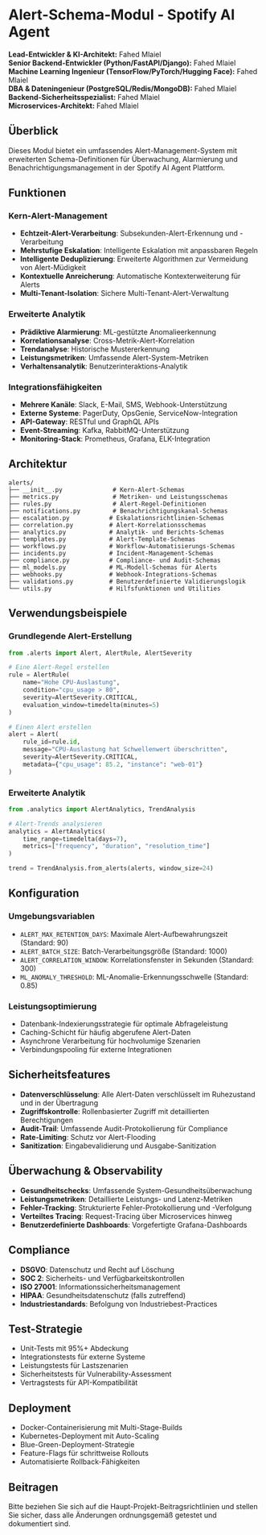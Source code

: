 # Alert-Schema-Modul - Spotify AI Agent

**Lead-Entwickler & KI-Architekt:** Fahed Mlaiel  
**Senior Backend-Entwickler (Python/FastAPI/Django):** Fahed Mlaiel  
**Machine Learning Ingenieur (TensorFlow/PyTorch/Hugging Face):** Fahed Mlaiel  
**DBA & Dateningenieur (PostgreSQL/Redis/MongoDB):** Fahed Mlaiel  
**Backend-Sicherheitsspezialist:** Fahed Mlaiel  
**Microservices-Architekt:** Fahed Mlaiel

## Überblick

Dieses Modul bietet ein umfassendes Alert-Management-System mit erweiterten Schema-Definitionen für Überwachung, Alarmierung und Benachrichtigungsmanagement in der Spotify AI Agent Plattform.

## Funktionen

### Kern-Alert-Management
- **Echtzeit-Alert-Verarbeitung**: Subsekunden-Alert-Erkennung und -Verarbeitung
- **Mehrstufige Eskalation**: Intelligente Eskalation mit anpassbaren Regeln
- **Intelligente Deduplizierung**: Erweiterte Algorithmen zur Vermeidung von Alert-Müdigkeit
- **Kontextuelle Anreicherung**: Automatische Kontexterweiterung für Alerts
- **Multi-Tenant-Isolation**: Sichere Multi-Tenant-Alert-Verwaltung

### Erweiterte Analytik
- **Prädiktive Alarmierung**: ML-gestützte Anomalieerkennung
- **Korrelationsanalyse**: Cross-Metrik-Alert-Korrelation
- **Trendanalyse**: Historische Mustererkennung
- **Leistungsmetriken**: Umfassende Alert-System-Metriken
- **Verhaltensanalytik**: Benutzerinteraktions-Analytik

### Integrationsfähigkeiten
- **Mehrere Kanäle**: Slack, E-Mail, SMS, Webhook-Unterstützung
- **Externe Systeme**: PagerDuty, OpsGenie, ServiceNow-Integration
- **API-Gateway**: RESTful und GraphQL APIs
- **Event-Streaming**: Kafka, RabbitMQ-Unterstützung
- **Monitoring-Stack**: Prometheus, Grafana, ELK-Integration

## Architektur

```
alerts/
├── __init__.py              # Kern-Alert-Schemas
├── metrics.py               # Metriken- und Leistungsschemas
├── rules.py                 # Alert-Regel-Definitionen
├── notifications.py         # Benachrichtigungskanal-Schemas
├── escalation.py           # Eskalationsrichtlinien-Schemas
├── correlation.py          # Alert-Korrelationsschemas
├── analytics.py            # Analytik- und Berichts-Schemas
├── templates.py            # Alert-Template-Schemas
├── workflows.py            # Workflow-Automatisierungs-Schemas
├── incidents.py            # Incident-Management-Schemas
├── compliance.py           # Compliance- und Audit-Schemas
├── ml_models.py            # ML-Modell-Schemas für Alerts
├── webhooks.py             # Webhook-Integrations-Schemas
├── validations.py          # Benutzerdefinierte Validierungslogik
└── utils.py                # Hilfsfunktionen und Utilities
```

## Verwendungsbeispiele

### Grundlegende Alert-Erstellung
```python
from .alerts import Alert, AlertRule, AlertSeverity

# Eine Alert-Regel erstellen
rule = AlertRule(
    name="Hohe CPU-Auslastung",
    condition="cpu_usage > 80",
    severity=AlertSeverity.CRITICAL,
    evaluation_window=timedelta(minutes=5)
)

# Einen Alert erstellen
alert = Alert(
    rule_id=rule.id,
    message="CPU-Auslastung hat Schwellenwert überschritten",
    severity=AlertSeverity.CRITICAL,
    metadata={"cpu_usage": 85.2, "instance": "web-01"}
)
```

### Erweiterte Analytik
```python
from .analytics import AlertAnalytics, TrendAnalysis

# Alert-Trends analysieren
analytics = AlertAnalytics(
    time_range=timedelta(days=7),
    metrics=["frequency", "duration", "resolution_time"]
)

trend = TrendAnalysis.from_alerts(alerts, window_size=24)
```

## Konfiguration

### Umgebungsvariablen
- `ALERT_MAX_RETENTION_DAYS`: Maximale Alert-Aufbewahrungszeit (Standard: 90)
- `ALERT_BATCH_SIZE`: Batch-Verarbeitungsgröße (Standard: 1000)
- `ALERT_CORRELATION_WINDOW`: Korrelationsfenster in Sekunden (Standard: 300)
- `ML_ANOMALY_THRESHOLD`: ML-Anomalie-Erkennungsschwelle (Standard: 0.85)

### Leistungsoptimierung
- Datenbank-Indexierungsstrategie für optimale Abfrageleistung
- Caching-Schicht für häufig abgerufene Alert-Daten
- Asynchrone Verarbeitung für hochvolumige Szenarien
- Verbindungspooling für externe Integrationen

## Sicherheitsfeatures

- **Datenverschlüsselung**: Alle Alert-Daten verschlüsselt im Ruhezustand und in der Übertragung
- **Zugriffskontrolle**: Rollenbasierter Zugriff mit detaillierten Berechtigungen
- **Audit-Trail**: Umfassende Audit-Protokollierung für Compliance
- **Rate-Limiting**: Schutz vor Alert-Flooding
- **Sanitization**: Eingabevalidierung und Ausgabe-Sanitization

## Überwachung & Observability

- **Gesundheitschecks**: Umfassende System-Gesundheitsüberwachung
- **Leistungsmetriken**: Detaillierte Leistungs- und Latenz-Metriken
- **Fehler-Tracking**: Strukturierte Fehler-Protokollierung und -Verfolgung
- **Verteiltes Tracing**: Request-Tracing über Microservices hinweg
- **Benutzerdefinierte Dashboards**: Vorgefertigte Grafana-Dashboards

## Compliance

- **DSGVO**: Datenschutz und Recht auf Löschung
- **SOC 2**: Sicherheits- und Verfügbarkeitskontrollen
- **ISO 27001**: Informationssicherheitsmanagement
- **HIPAA**: Gesundheitsdatenschutz (falls zutreffend)
- **Industriestandards**: Befolgung von Industriebest-Practices

## Test-Strategie

- Unit-Tests mit 95%+ Abdeckung
- Integrationstests für externe Systeme
- Leistungstests für Lastszenarien
- Sicherheitstests für Vulnerability-Assessment
- Vertragstests für API-Kompatibilität

## Deployment

- Docker-Containerisierung mit Multi-Stage-Builds
- Kubernetes-Deployment mit Auto-Scaling
- Blue-Green-Deployment-Strategie
- Feature-Flags für schrittweise Rollouts
- Automatisierte Rollback-Fähigkeiten

## Beitragen

Bitte beziehen Sie sich auf die Haupt-Projekt-Beitragsrichtlinien und stellen Sie sicher, dass alle Änderungen ordnungsgemäß getestet und dokumentiert sind.

